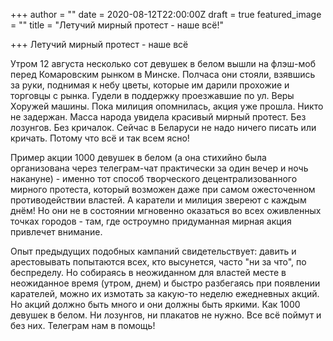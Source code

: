 +++
author = ""
date = 2020-08-12T22:00:00Z
draft = true
featured_image = ""
title = "Летучий мирный протест - наше всё!"

+++
Летучий мирный протест - наше всё

Утром 12 августа несколько сот девушек в белом вышли на флэш-моб перед Комаровским рынком в Минске. Полчаса они стояли, взявшись за руки, поднимая к небу цветы, которые им дарили прохожие и торговцы с рынка. Гудели в поддержку проезжавшие по ул. Веры Хоружей машины. Пока милиция опомнилась, акция уже прошла. Никто не задержан. Масса народа увидела красивый мирный протест. Без лозунгов. Без кричалок. Сейчас в Беларуси не надо ничего писать или кричать. Потому что всё и так всем ясно!

Пример акции 1000 девушек в белом (а она стихийно была организована через телеграм-чат практически за один вечер и ночь накануне) - именно тот способ творческого децентрализованного мирного протеста, который возможен даже при самом ожесточенном противодействии властей. А каратели и милиция звереют с каждым днём! Но они не в состоянии мгновенно оказаться во всех оживленных точках городов - там, где остроумно придуманная мирная акция привлечет внимание.

Опыт предыдущих подобных кампаний свидетельствует: давить и арестовывать попытаются всех, кто высунется, часто "ни за что", по беспределу. Но собираясь в неожиданном для властей месте в неожиданное время (утром, днем) и быстро разбегаясь при появлении карателей, можно их измотать за какую-то неделю ежедневных акций. Но акций должно быть много и они должны быть яркими. Как 1000 девушек в белом. Ни лозунгов, ни плакатов не нужно. Все всё поймут и без них. Телеграм нам в помощь!